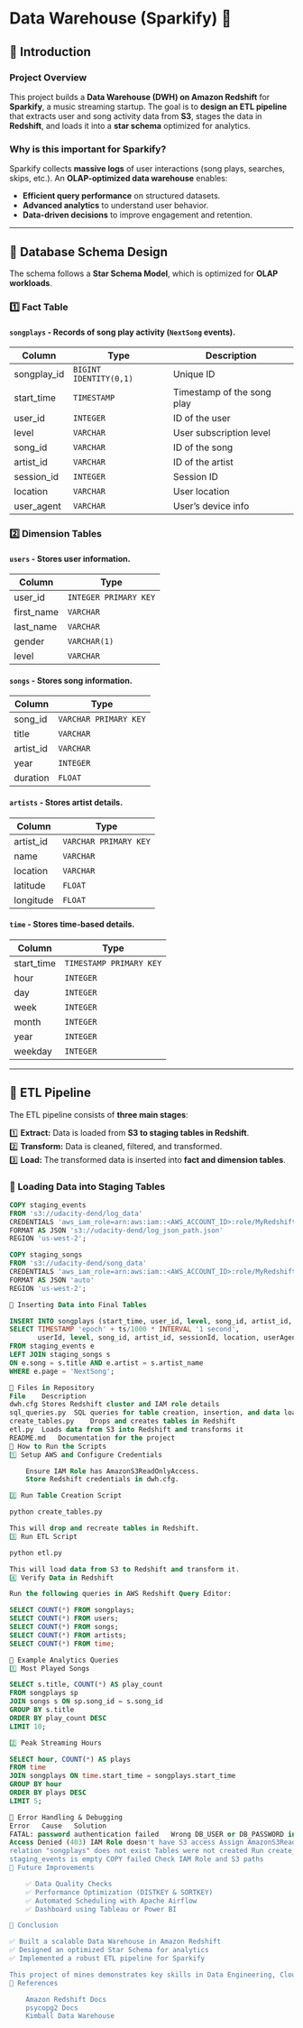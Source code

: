 # Data Warehouse (Sparkify) 🚀

## 📌 Introduction

### Project Overview
This project builds a **Data Warehouse (DWH) on Amazon Redshift** for **Sparkify**, a music streaming startup. The goal is to **design an ETL pipeline** that extracts user and song activity data from **S3**, stages the data in **Redshift**, and loads it into a **star schema** optimized for analytics.

### Why is this important for Sparkify?
Sparkify collects **massive logs** of user interactions (song plays, searches, skips, etc.). An **OLAP-optimized data warehouse** enables:
- **Efficient query performance** on structured datasets.
- **Advanced analytics** to understand user behavior.
- **Data-driven decisions** to improve engagement and retention.

---

## 📌 Database Schema Design

The schema follows a **Star Schema Model**, which is optimized for **OLAP workloads**.

### 1️⃣ Fact Table
#### `songplays` - Records of song play activity (`NextSong` events).

| Column        | Type                     | Description                 |
|--------------|-------------------------|-----------------------------|
| songplay_id  | `BIGINT IDENTITY(0,1)`  | Unique ID                   |
| start_time   | `TIMESTAMP`             | Timestamp of the song play  |
| user_id      | `INTEGER`               | ID of the user              |
| level        | `VARCHAR`               | User subscription level     |
| song_id      | `VARCHAR`               | ID of the song              |
| artist_id    | `VARCHAR`               | ID of the artist            |
| session_id   | `INTEGER`               | Session ID                  |
| location     | `VARCHAR`               | User location               |
| user_agent   | `VARCHAR`               | User’s device info          |

### 2️⃣ Dimension Tables

#### `users` - Stores user information.

| Column      | Type      |
|------------|----------|
| user_id    | `INTEGER PRIMARY KEY` |
| first_name | `VARCHAR` |
| last_name  | `VARCHAR` |
| gender     | `VARCHAR(1)` |
| level      | `VARCHAR` |

#### `songs` - Stores song information.

| Column     | Type      |
|------------|----------|
| song_id    | `VARCHAR PRIMARY KEY` |
| title      | `VARCHAR` |
| artist_id  | `VARCHAR` |
| year       | `INTEGER` |
| duration   | `FLOAT` |

#### `artists` - Stores artist details.

| Column     | Type      |
|------------|----------|
| artist_id  | `VARCHAR PRIMARY KEY` |
| name       | `VARCHAR` |
| location   | `VARCHAR` |
| latitude   | `FLOAT` |
| longitude  | `FLOAT` |

#### `time` - Stores time-based details.

| Column     | Type      |
|------------|----------|
| start_time | `TIMESTAMP PRIMARY KEY` |
| hour       | `INTEGER` |
| day        | `INTEGER` |
| week       | `INTEGER` |
| month      | `INTEGER` |
| year       | `INTEGER` |
| weekday    | `INTEGER` |

---

## 📌 ETL Pipeline

The ETL pipeline consists of **three main stages**:

1️⃣ **Extract:** Data is loaded from **S3 to staging tables in Redshift**.  
2️⃣ **Transform:** Data is cleaned, filtered, and transformed.  
3️⃣ **Load:** The transformed data is inserted into **fact and dimension tables**.

### 🔹 Loading Data into Staging Tables
```sql
COPY staging_events 
FROM 's3://udacity-dend/log_data'
CREDENTIALS 'aws_iam_role=arn:aws:iam::<AWS_ACCOUNT_ID>:role/MyRedshiftRole'
FORMAT AS JSON 's3://udacity-dend/log_json_path.json'
REGION 'us-west-2';

COPY staging_songs 
FROM 's3://udacity-dend/song_data'
CREDENTIALS 'aws_iam_role=arn:aws:iam::<AWS_ACCOUNT_ID>:role/MyRedshiftRole'
FORMAT AS JSON 'auto'
REGION 'us-west-2';

🔹 Inserting Data into Final Tables

INSERT INTO songplays (start_time, user_id, level, song_id, artist_id, session_id, location, user_agent)
SELECT TIMESTAMP 'epoch' + ts/1000 * INTERVAL '1 second',
       userId, level, song_id, artist_id, sessionId, location, userAgent
FROM staging_events e
LEFT JOIN staging_songs s
ON e.song = s.title AND e.artist = s.artist_name
WHERE e.page = 'NextSong';

📌 Files in Repository
File	Description
dwh.cfg	Stores Redshift cluster and IAM role details
sql_queries.py	SQL queries for table creation, insertion, and data loading
create_tables.py	Drops and creates tables in Redshift
etl.py	Loads data from S3 into Redshift and transforms it
README.md	Documentation for the project
📌 How to Run the Scripts
1️⃣ Setup AWS and Configure Credentials

    Ensure IAM Role has AmazonS3ReadOnlyAccess.
    Store Redshift credentials in dwh.cfg.

2️⃣ Run Table Creation Script

python create_tables.py

This will drop and recreate tables in Redshift.
3️⃣ Run ETL Script

python etl.py

This will load data from S3 to Redshift and transform it.
4️⃣ Verify Data in Redshift

Run the following queries in AWS Redshift Query Editor:

SELECT COUNT(*) FROM songplays;
SELECT COUNT(*) FROM users;
SELECT COUNT(*) FROM songs;
SELECT COUNT(*) FROM artists;
SELECT COUNT(*) FROM time;

📌 Example Analytics Queries
1️⃣ Most Played Songs

SELECT s.title, COUNT(*) AS play_count
FROM songplays sp
JOIN songs s ON sp.song_id = s.song_id
GROUP BY s.title
ORDER BY play_count DESC
LIMIT 10;

2️⃣ Peak Streaming Hours

SELECT hour, COUNT(*) AS plays
FROM time
JOIN songplays ON time.start_time = songplays.start_time
GROUP BY hour
ORDER BY plays DESC
LIMIT 5;

📌 Error Handling & Debugging
Error	Cause	Solution
FATAL: password authentication failed	Wrong DB_USER or DB_PASSWORD in dwh.cfg	Correct credentials
Access Denied (403)	IAM Role doesn't have S3 access	Assign AmazonS3ReadOnlyAccess
relation "songplays" does not exist	Tables were not created	Run create_tables.py
staging_events is empty	COPY failed	Check IAM Role and S3 paths
📌 Future Improvements

    ✅ Data Quality Checks
    ✅ Performance Optimization (DISTKEY & SORTKEY)
    ✅ Automated Scheduling with Apache Airflow
    ✅ Dashboard using Tableau or Power BI

📌 Conclusion

✅ Built a scalable Data Warehouse in Amazon Redshift
✅ Designed an optimized Star Schema for analytics
✅ Implemented a robust ETL pipeline for Sparkify

This project of mines demonstrates key skills in Data Engineering, Cloud Computing (AWS Redshift, S3, IAM), and SQL Query Optimization.
📌 References

    Amazon Redshift Docs
    psycopg2 Docs
    Kimball Data Warehouse

